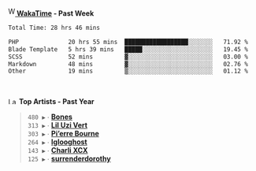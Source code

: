 <img src="https://github.com/dxnter/dxnter/assets/17434202/67b21fa4-d36d-46f9-9dec-f23d976b00ef" alt="WakaTime Logo" width="14" height="18"/><a href="https://wakatime.com/@dxnter" target="_blank"><strong> WakaTime</strong></a><strong> - Past Week</strong>

<!--START_SECTION:waka-->

```txt
Total Time: 28 hrs 46 mins

PHP              20 hrs 55 mins  ██████████████████░░░░░░░   71.92 %
Blade Template   5 hrs 39 mins   █████░░░░░░░░░░░░░░░░░░░░   19.45 %
SCSS             52 mins         ▓░░░░░░░░░░░░░░░░░░░░░░░░   03.00 %
Markdown         48 mins         ▓░░░░░░░░░░░░░░░░░░░░░░░░   02.76 %
Other            19 mins         ▒░░░░░░░░░░░░░░░░░░░░░░░░   01.12 %
```

<!--END_SECTION:waka-->

<br/>

<!--START_LASTFM_ARTISTS:{"period": "12month", "rows": 6}-->
<a href="https://last.fm" target="_blank"><img src="https://user-images.githubusercontent.com/17434202/215290617-e793598d-d7c9-428f-9975-156db1ba89cc.svg" alt="Last.fm Logo" width="18" height="13"/></a> **Top Artists - Past Year**

> `480 ▶️` ∙ **[Bones](https://www.last.fm/music/Bones)**<br/>
> `313 ▶️` ∙ **[Lil Uzi Vert](https://www.last.fm/music/Lil+Uzi+Vert)**<br/>
> `303 ▶️` ∙ **[Pi’erre Bourne](https://www.last.fm/music/Pi%E2%80%99erre+Bourne)**<br/>
> `264 ▶️` ∙ **[Iglooghost](https://www.last.fm/music/Iglooghost)**<br/>
> `143 ▶️` ∙ **[Charli XCX](https://www.last.fm/music/Charli+XCX)**<br/>
> `125 ▶️` ∙ **[surrenderdorothy](https://www.last.fm/music/surrenderdorothy)**<br/>
<!--END_LASTFM_ARTISTS-->
